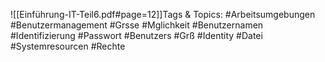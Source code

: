 
![[Einführung-IT-Teil6.pdf#page=12]]Tags & Topics:
   #Arbeitsumgebungen
   #Benutzermanagement
   #Grsse
   #Mglichkeit
   #Benutzernamen
   #Identifizierung
   #Passwort
   #Benutzers
   #Grß
   #Identity
   #Datei
   #Systemresourcen
   #Rechte